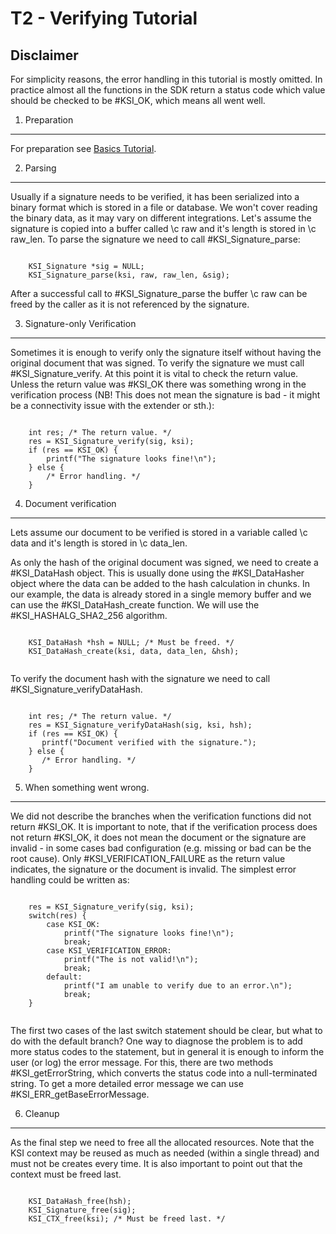 T2 - Verifying Tutorial
=====================

Disclaimer
----------

For simplicity reasons, the error handling in this tutorial is mostly omitted.
In practice almost all the functions in the SDK return a status code which
value should be checked to be #KSI_OK, which means all went well.

1. Preparation
---------------

For preparation see [Basics Tutorial](tutorial/t0_basics.md).

2. Parsing
----------

Usually if a signature needs to be verified, it has been serialized into a binary format
which is stored in a file or database. We won't cover reading the binary data, as it may vary
on different integrations. Let's assume the signature is copied into a buffer
called \c raw and it's length is stored in \c raw_len. To parse the signature we need to
call #KSI_Signature_parse:

~~~~~~~~~~{.c}

	KSI_Signature *sig = NULL;
	KSI_Signature_parse(ksi, raw, raw_len, &sig);

~~~~~~~~~~

After a successful call to #KSI_Signature_parse the buffer \c raw can be freed by the caller
as it is not referenced by the signature.

3. Signature-only Verification
------------------------------

Sometimes it is enough to verify only the signature itself without having the original
document that was signed. To verify the signature we must call #KSI_Signature_verify. At this point
it is vital to check the return value. Unless the return value was #KSI_OK there was something
wrong in the verification process (NB! This does not mean the signature is bad - it might be a
connectivity issue with the extender or sth.):

~~~~~~~~~~{.c}

	int res; /* The return value. */
	res = KSI_Signature_verify(sig, ksi);
	if (res == KSI_OK) {
	    printf("The signature looks fine!\n");
	} else {
	    /* Error handling. */
	}

~~~~~~~~~~

4. Document verification
----------

Lets assume our document to be verified is stored in a variable called \c data and it's
length is stored in \c data_len.

As only the hash of the original document was signed, we need to create a #KSI_DataHash
object. This is usually done using the #KSI_DataHasher object where the data can be added to the
hash calculation in chunks. In our example, the data is already stored in a single
memory buffer and we can use the #KSI_DataHash_create function. We will use the 
#KSI_HASHALG_SHA2_256 algorithm.

~~~~~~~~~~{.c}

	KSI_DataHash *hsh = NULL; /* Must be freed. */
	KSI_DataHash_create(ksi, data, data_len, &hsh);
    
~~~~~~~~~~

To verify the document hash with the signature we need to call #KSI_Signature_verifyDataHash.

~~~~~~~~~~{.c}

	int res; /* The return value. */
	res = KSI_Signature_verifyDataHash(sig, ksi, hsh);
	if (res == KSI_OK) {
	   printf("Document verified with the signature.");
	} else {
	   /* Error handling. */
	}

~~~~~~~~~~

5. When something went wrong.
-----------------------------

We did not describe the branches when the verification functions did not return #KSI_OK. It is important to
note, that if the verification process does not return #KSI_OK, it does not mean the document or the signature
are invalid - in some cases bad configuration (e.g. missing or bad can be the root cause). Only #KSI_VERIFICATION_FAILURE
as the return value indicates, the signature or the document is invalid. The simplest error handling could be
written as:

~~~~~~~~~~{.c}

	res = KSI_Signature_verify(sig, ksi);
	switch(res) {
	    case KSI_OK:
	        printf("The signature looks fine!\n");
	        break;
	    case KSI_VERIFICATION_ERROR:
	        printf("The is not valid!\n");
	        break;
	    default:
	        printf("I am unable to verify due to an error.\n");
	        break;
	}
    
~~~~~~~~~~

The first two cases of the last switch statement should be clear, but what to do with the default branch? One way to diagnose the
problem is to add more status codes to the statement, but in general it is enough to inform the user (or log) the error message.
For this, there are two methods #KSI_getErrorString, which converts the status code into a null-terminated string. To get a more
detailed error message we can use #KSI_ERR_getBaseErrorMessage.

6. Cleanup
----------

As the final step we need to free all the allocated resources. Note that the KSI context may
be reused as much as needed (within a single thread) and must not be creates every time. It is
also important to point out that the context must be freed last.

~~~~~~~~~~{.c}

	KSI_DataHash_free(hsh);
	KSI_Signature_free(sig);
	KSI_CTX_free(ksi); /* Must be freed last. */

~~~~~~~~~~
